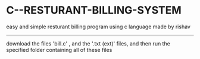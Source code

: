 # C--RESTURANT-BILLING-SYSTEM
easy and simple resturant billing program using c language made by rishav
*******************************
download the files 'bill.c' , and the '.txt (ext)' files, and then run the specified folder containing all of these files

